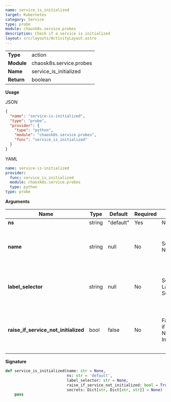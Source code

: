```yaml
---
name: service_is_initialized
target: Kubernetes
category: Service
type: probe
module: chaosk8s.service.probes
description: Check if a service is initialized
layout: src/layouts/ActivityLayout.astro
---
```


|            |                      |
| ---------- | -------------------- |
| **Type**   | action               |
| **Module** | chaosk8s.service.probes |
| **Name**   | service_is_initialized       |
| **Return** | boolean                 |

**Usage**

JSON

```json
{
  "name": "service-is-initialized",
  "type": "probe",
  "provider": {
    "type": "python",
    "module": "chaosk8s.service.probes",
    "func": "service_is_initialized"
  }
}
```

YAML

```yaml
name: service-is-initialized
provider:
  func: service_is_initialized
  module: chaosk8s.service.probes
  type: python
type: probe
```

**Arguments**

| Name               | Type   | Default   | Required | Title                  | Description                              |
| ------------------ | ------ | --------- | -------- | ---------------------- | ---------------------------------------- |
| **ns**             | string | "default" | Yes      | Namespace              |                                          |
| **name**           | string | null      | No       | Service Name           | Name of a service or use the label selector below |
| **label_selector** | string | null      | No       | Service Label Selector | Label selector or use the service name above |
| **raise_if_service_not_initialized** | bool | false | No      | Fail Action if Service Not Initialized | Should we raise an error or return a boolean when not initialized? |

**Signature**

```python
def service_is_initialized(name: str = None,
                           ns: str = 'default',
                           label_selector: str = None,
                           raise_if_service_not_initialized: bool = True,
                           secrets: Dict[str, Dict[str, str]] = None) -> bool:
    pass
```
